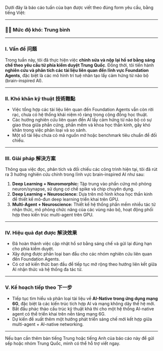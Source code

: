 Dưới đây là báo cáo tuần của bạn được viết theo đúng form yêu cầu, bằng tiếng Việt:

---

### 🌟🌟 Mức độ khó: Trung bình

---

### I. Vấn đề 问题

Trong tuần này, tôi đã thực hiện việc **chỉnh sửa và nộp lại hồ sơ bằng sáng chế theo yêu cầu từ phía kiểm duyệt Trung Quốc**. Đồng thời, tôi tiến hành **nghiên cứu và phân tích các tài liệu liên quan đến lĩnh vực Foundation Agents**, đặc biệt là các mô hình trí tuệ nhân tạo lấy cảm hứng từ não bộ (brain-inspired AI).

---

### II. Khó khăn kỹ thuật 技術難點

* Việc tổng hợp các tài liệu liên quan đến Foundation Agents vẫn còn rời rạc, chưa có hệ thống khái niệm rõ ràng trong cộng đồng học thuật.
* Các hướng nghiên cứu liên quan đến AI lấy cảm hứng từ não bộ có sự giao thoa giữa phần cứng, phần mềm và khoa học thần kinh, gây khó khăn trong việc phân loại và so sánh.
* Một số tài liệu chưa có mã nguồn mở hoặc benchmark tiêu chuẩn để đối chiếu.

---

### III. Giải pháp 解決方案

Thông qua việc đọc, phân tích và đối chiếu các công trình hiện tại, tôi đã rút ra 3 hướng nghiên cứu chính trong lĩnh vực brain-inspired AI như sau:

1. **Deep Learning + Neuromorphic:** Tập trung vào phần cứng mô phỏng neuron/synapse, sử dụng cơ chế spike và chip chuyên dụng.
2. **Deep Learning + Neuroscience:** Dựa trên mô hình khoa học thần kinh để thiết kế mô-đun deep learning triển khai trên GPU.
3. **Multi-Agent + Neuroscience:** Thiết kế hệ thống phần mềm nhiều tác tử nhận thức, mô phỏng chức năng của các vùng não bộ, hoạt động phối hợp theo kiến trúc multi-agent trên GPU.

---

### IV. Hiệu quả đạt được 解決效果

* Đã hoàn thành việc cập nhật hồ sơ bằng sáng chế và gửi lại đúng hạn cho phía kiểm duyệt.
* Xây dựng được phân loại ban đầu cho các nhóm nghiên cứu liên quan đến Foundation Agents.
* Có cơ sở kiến thức ban đầu để tiếp tục mở rộng theo hướng liên kết giữa AI nhận thức và hệ thống đa tác tử.

---

### V. Kế hoạch tiếp theo 下一步

* Tiếp tục tìm hiểu và phân loại tài liệu về **AI-Native trong ứng dụng mạng 6G**, đặc biệt là các kiến trúc tích hợp AI và mạng không dây thế hệ mới.
* Bắt đầu phác thảo cấu trúc kỹ thuật khả thi cho một hệ thống AI-native agent có thể triển khai trên nền tảng mạng 6G.
* Dự kiến đề xuất thêm một hướng phát triển sáng chế mới kết hợp giữa multi-agent + AI-native networking.

---

Nếu bạn cần thêm bản tiếng Trung hoặc tiếng Anh của báo cáo này để gửi sếp hoặc nhóm Trung Quốc, mình có thể hỗ trợ viết ngay.
